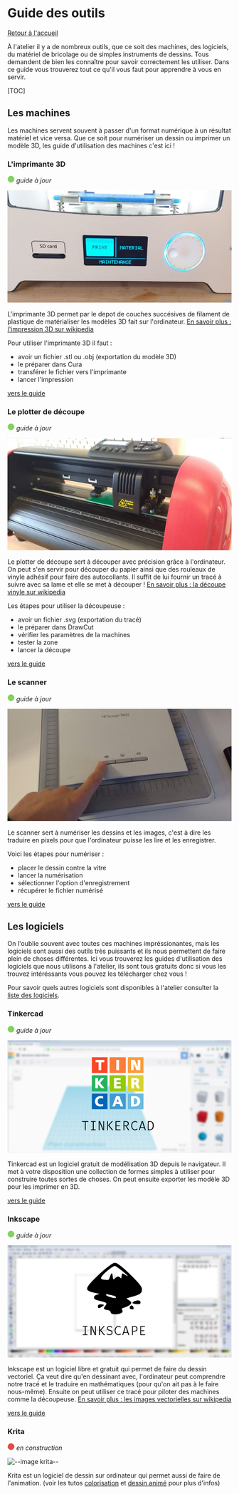 # Guide des outils

[Retour à l'accueil](index.md)

À  l'atelier il y a de nombreux outils, que ce soit des machines, des  logiciels, du matériel de bricolage ou de simples instruments de  dessins. Tous demandent de bien les connaître pour savoir correctement  les utiliser. Dans ce guide vous trouverez tout ce qu'il vous faut pour  apprendre à vous en servir.



[TOC]

## Les machines

Les  machines servent souvent à passer d'un format numérique à un résultat  matériel et vice versa. Que ce soit pour numériser un dessin ou imprimer  un modèle 3D, les guide d'utilisation des machines c'est ici !



### L'imprimante 3D

![--état de l'écriture--](imgplaceholder/balise_verte.png) *guide à jour*

![--photo ou dessin imprimante 3D--](imgplaceholder/outils/imprimante3D.jpg)

L'imprimante  3D permet par le depot de couches succésives de filament de plastique  de matérialiser les modèles 3D fait sur l'ordinateur. [En savoir plus : l'impression 3D sur wikipedia](https://fr.wikipedia.org/wiki/Impression_3D)

Pour utiliser l'imprimante 3D il faut :

- avoir un fichier .stl ou .obj (exportation du modèle 3D)
- le préparer dans Cura
- transférer le fichier vers l'imprimante
- lancer l'impression

[vers le guide](outils/imprimante3D.md)



### Le plotter de découpe

![--état de l'écriture--](imgplaceholder/balise_verte.png) *guide à jour*

![--photo ou dessin plotter--](imgplaceholder/outils/decoupeuse.jpg)

Le  plotter de découpe sert à découper avec précision grâce à l'ordinateur.  On peut s'en servir pour découper du papier ainsi que des rouleaux de  vinyle adhésif pour faire des autocollants. Il suffit de lui fournir un  tracé à suivre avec sa lame et elle se met à découper ! [En savoir plus : la découpe vinyle sur wikipedia](https://fr.wikipedia.org/wiki/Découpe_vinyle)

Les étapes pour utiliser la découpeuse :

- avoir un fichier .svg (exportation du tracé)
- le préparer dans DrawCut
- vérifier les paramètres de la machines
- tester la zone
- lancer la découpe

[vers le guide](outils/decoupeuse.md)



### Le scanner

![--état de l'écriture--](imgplaceholder/balise_verte.png) *guide à jour*

![--photo ou dessin scanner--](imgplaceholder/outils/scanner.jpg)

Le  scanner sert à numériser les dessins et les images, c'est à dire les  traduire en pixels pour que l'ordinateur puisse les lire et les  enregistrer.

Voici les étapes pour numériser :

- placer le dessin contre la vitre
- lancer la numérisation
- sélectionner l'option d'enregistrement
- récupérer le fichier numérisé

[vers le guide](outils/scanner.md)



## Les logiciels

On  l'oublie souvent avec toutes ces machines impréssionantes, mais les  logiciels sont aussi des outils très puissants et ils nous permettent de  faire plein de choses différentes. Ici vous trouverez les guides  d'utilisation des logiciels que nous utilisons à l'atelier, ils sont  tous gratuits donc si vous les trouvez intéréssants vous pouvez les  télécharger chez vous !

Pour savoir quels autres logiciels sont disponibles à l'atelier consulter la [liste des logiciels](outils/liste-logiciels.md).

### Tinkercad

![--état de l'écriture--](imgplaceholder/balise_verte.png) *guide à jour*

![--image tinkercad--](imgplaceholder/outils/tinkercad.png)

Tinkercad  est un logiciel gratuit de modélisation 3D depuis le navigateur. Il met  à votre disposition une collection de formes simples à utiliser pour  construire toutes sortes de choses. On peut ensuite exporter les modèle  3D pour les imprimer en 3D.

[vers le guide](outils/tinkercad.md)



### Inkscape

![--état de l'écriture--](imgplaceholder/balise_verte.png) *guide à jour*

![--image inkscape--](imgplaceholder/outils/inkscape.png)

Inkscape  est un logiciel libre et gratuit qui permet de faire du dessin  vectoriel. Ça veut dire qu'en dessinant avec, l'ordinateur peut  comprendre notre tracé et le traduire en mathématiques (pour qu'on ait  pas à le faire nous-même). Ensuite on peut utiliser ce tracé pour  piloter des machines comme la découpeuse. [En savoir plus : les images vectorielles sur wikipedia](https://fr.wikipedia.org/wiki/Image_vectorielle)



[vers le guide](outils/vectorisation.md)



### Krita

![--état de l'écriture--](imgplaceholder/balise_rouge.png) *en construction*

![--image krita--]()

Krita est un logiciel de dessin sur ordinateur qui permet aussi de faire de l'animation. (voir les tutos [colorisation](faire/colorisation.md) et [dessin animé](faire/dessin-anime.md) pour plus d'infos)
